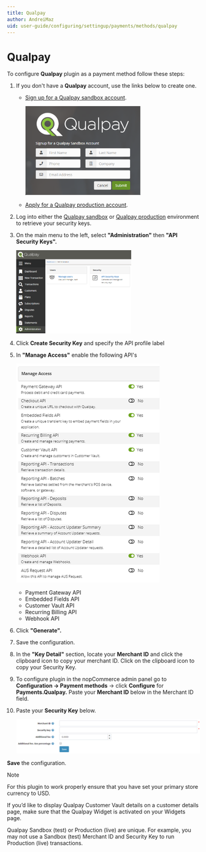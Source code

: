 ```yaml
---
title: Qualpay
author: AndreiMaz
uid: user-guide/configuring/settingup/payments/methods/qualpay
---
```

# Qualpay

To configure **Qualpay** plugin as a payment method follow these steps:

1. If you don't have a **Qualpay** account, use the links below to create one.

    * [Sign up for a Qualpay sandbox account](https://app-test.qualpay.com/login/signup).

        ![qualpay1](_static/qualpay/Qualpay1.png)
    * [Apply for a Qualpay production account](https://www.qualpay.com/get-started/nopcommerce).
1. Log into either the [Qualpay sandbox](http://app-test.qualpay.com/) or [Qualpay production](http://app.qualpay.com/) environment to retrieve your security keys.
1. On the main menu to the left, select **"Administration"** then **"API Security Keys".**

    ![qualpay2](_static/qualpay/Qualpay2.png)

1. Click **Create Security Key** and specify the API profile label
1. In **"Manage Access"** enable the following API's

    ![qualpay3](_static/qualpay/Qualpay3.png)

    * Payment Gateway API
    * Embedded Fields API
    * Customer Vault API
    * Recurring Billing API
    * Webhook API
1. Click **"Generate".**
1. Save the configuration.
1. In the **"Key Detail"** section, locate your **Merchant ID** and click the clipboard icon to copy your merchant ID. Click on the clipboard icon to copy your Security Key.
1. To configure plugin in the nopCommerce admin panel go to **Configuration → Payment methods** → click **Configure** for **Payments.Qualpay.** Paste your **Merchant ID** below in the Merchant ID field.
1. Paste your **Security Key** below.

    ![qualpay4](_static/qualpay/Qualpay4.png)

**Save** the configuration.

> [!NOTE]
> For this plugin to work properly ensure that you have set your primary store currency to USD.
>
> If you’d like to display Qualpay Customer Vault details on a customer details page, make sure that the Qualpay Widget is activated on your Widgets page.

Qualpay Sandbox (test) or Production (live) are unique.  For example, you may not use a Sandbox (test) Merchant ID and Security Key to run Production (live) transactions.

